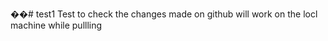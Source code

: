 ��#   t e s t 1 
 Test to check the changes made on github will work on the locl machine while pullling 
 
